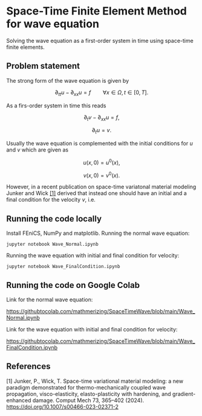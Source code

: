 # Space-Time Finite Element Method for wave equation
Solving the wave equation as a first-order system in time using space-time finite elements.

## Problem statement
The strong form of the wave equation is given by

$$
\partial_{tt} u - \partial_{xx} u = f \qquad \forall x \in \Omega, t \in [0,T].
$$

As a firs-order system in time this reads

$$
\partial_t v - \partial_{xx} u = f,
$$

$$
\partial_t u = v.
$$

Usually the wave equation is complemented with the initial conditions for $u$ and $v$ which are given as

$$
u(x, 0) = u^0(x),
$$

$$
v(x, 0) = v^0(x).
$$

However, in a recent publication on space-time variatonal material modeling Junker and Wick [[1]](#1) derived that instead one should have an initial and a final condition for the velocity $v$, i.e.



## Running the code locally 
Install FEniCS, NumPy and matplotlib.
Running the normal wave equation:
```
jupyter notebook Wave_Normal.ipynb
```

Running the wave equation with initial and final condition for velocity:
```
jupyter notebook Wave_FinalCondition.ipynb
```

## Running the code on Google Colab
Link for the normal wave equation: 

https://githubtocolab.com/mathmerizing/SpaceTimeWave/blob/main/Wave_Normal.ipynb

Link for the wave equation with initial and final condition for velocity: 

https://githubtocolab.com/mathmerizing/SpaceTimeWave/blob/main/Wave_FinalCondition.ipynb

## References
<a id="1">[1]</a>
Junker, P., Wick, T. Space-time variational material modeling: a new paradigm demonstrated for thermo-mechanically coupled wave propagation, visco-elasticity, elasto-plasticity with hardening, and gradient-enhanced damage. Comput Mech 73, 365–402 (2024). https://doi.org/10.1007/s00466-023-02371-2
